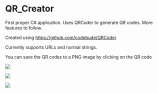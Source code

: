 # QR_Creator
First proper C# application. Uses QRCoder to generate QR codes. More features to follow.

Created using https://github.com/codebude/QRCoder

Currently supports URLs and normal strings. 

You can save the QR codes to a PNG image by clicking on the QR code

![](https://erratic.get-some.help/7idavpt.png)

![](https://erratic.get-some.help/6pJQrh7.png)

![](https://erratic.get-some.help/6MQQzJu.png)

